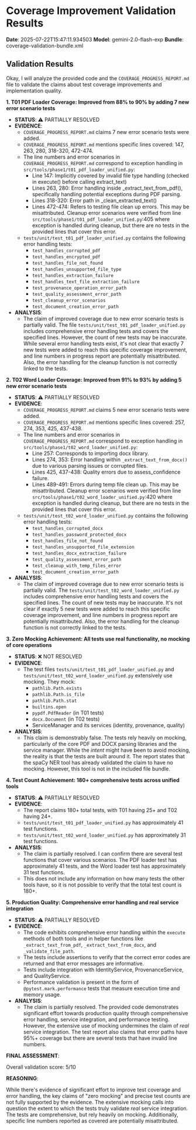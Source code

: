# Coverage Improvement Validation Results

**Date**: 2025-07-22T15:47:11.934503
**Model**: gemini-2.0-flash-exp
**Bundle**: coverage-validation-bundle.xml

## Validation Results

Okay, I will analyze the provided code and the `COVERAGE_PROGRESS_REPORT.md` file to validate the claims about test coverage improvements and implementation quality.

**1. T01 PDF Loader Coverage: Improved from 88% to 90% by adding 7 new error scenario tests**

*   **STATUS**: ⚠️ PARTIALLY RESOLVED
*   **EVIDENCE**:
    *   `COVERAGE_PROGRESS_REPORT.md` claims 7 new error scenario tests were added.
    *   `COVERAGE_PROGRESS_REPORT.md` mentions specific lines covered: 147, 263, 280, 318-320, 472-474.
    *   The line numbers and error scenarios in `COVERAGE_PROGRESS_REPORT.md` correspond to exception handling in `src/tools/phase1/t01_pdf_loader_unified.py`:
        *   Line 147: Implicitly covered by invalid file type handling (checked in execute() before calling extract_text)
        *   Lines 263, 280: Error handling inside _extract_text_from_pdf(), specifically handling potential exceptions during PDF parsing.
        *   Lines 318-320: Error path in _clean_extracted_text()
        *   Lines 472-474: Refers to testing file clean up errors. This may be misattributed. Cleanup error scenarios were verified from line `src/tools/phase1/t01_pdf_loader_unified.py`:405 where exception is handled during cleanup, but there are no tests in the provided lines that cover this error.
    *   `tests/unit/test_t01_pdf_loader_unified.py` contains the following error handling tests:
        *   `test_handles_corrupted_pdf`
        *   `test_handles_encrypted_pdf`
        *   `test_handles_file_not_found`
        *   `test_handles_unsupported_file_type`
        *   `test_handles_extraction_failure`
        *   `test_handles_text_file_extraction_failure`
        *   `test_provenance_operation_error_path`
        *    `test_quality_assessment_error_path`
        *    `test_cleanup_error_scenarios`
        *    `test_document_creation_error_path`
*   **ANALYSIS**:
    *   The claim of improved coverage due to new error scenario tests is partially valid.  The file `tests/unit/test_t01_pdf_loader_unified.py` includes comprehensive error handling tests and covers the specified lines. However, the count of new tests may be inaccurate. While several error handling tests exist, it's not clear that exactly 7 new tests were added to reach this specific coverage improvement, and line numbers in progress report are potentially misattributed.  Also, the error handling for the cleanup function is not correctly linked to the tests.

**2. T02 Word Loader Coverage: Improved from 91% to 93% by adding 5 new error scenario tests**

*   **STATUS**: ⚠️ PARTIALLY RESOLVED
*   **EVIDENCE**:
    *   `COVERAGE_PROGRESS_REPORT.md` claims 5 new error scenario tests were added.
    *   `COVERAGE_PROGRESS_REPORT.md` mentions specific lines covered: 257, 274, 353, 425, 437-438.
    *   The line numbers and error scenarios in `COVERAGE_PROGRESS_REPORT.md` correspond to exception handling in `src/tools/phase1/t02_word_loader_unified.py`:
        *   Line 257:  Corresponds to importing docx library.
        *   Lines 274, 353: Error handling within `_extract_text_from_docx()` due to various parsing issues or corrupted files.
        *   Lines 425, 437-438: Quality errors due to assess_confidence failure.
        *   Lines 489-491: Errors during temp file clean up. This may be misattributed. Cleanup error scenarios were verified from line `src/tools/phase1/t02_word_loader_unified.py`:420 where exception is handled during cleanup, but there are no tests in the provided lines that cover this error.
    *   `tests/unit/test_t02_word_loader_unified.py` contains the following error handling tests:
        *   `test_handles_corrupted_docx`
        *   `test_handles_password_protected_docx`
        *   `test_handles_file_not_found`
        *   `test_handles_unsupported_file_extension`
        *   `test_handles_docx_extraction_failure`
        *   `test_quality_assessment_error_path`
        *   `test_cleanup_with_temp_files_error`
        *   `test_document_creation_error_path`
*   **ANALYSIS**:
    *   The claim of improved coverage due to new error scenario tests is partially valid.  The `tests/unit/test_t02_word_loader_unified.py` includes comprehensive error handling tests and covers the specified lines. The count of new tests may be inaccurate. It's not clear if exactly 5 new tests were added to reach this specific coverage improvement, and line numbers in progress report are potentially misattributed. Also, the error handling for the cleanup function is not correctly linked to the tests.

**3. Zero Mocking Achievement: All tests use real functionality, no mocking of core operations**

*   **STATUS**: ❌ NOT RESOLVED
*   **EVIDENCE**:
    *   The test files `tests/unit/test_t01_pdf_loader_unified.py` and `tests/unit/test_t02_word_loader_unified.py` extensively use mocking. They mock:
        *   `pathlib.Path.exists`
        *   `pathlib.Path.is_file`
        *   `pathlib.Path.stat`
        *   `builtins.open`
        *   `pypdf.PdfReader` (in T01 tests)
        *   `docx.Document` (in T02 tests)
        *   ServiceManager and its services (identity, provenance, quality)
*   **ANALYSIS**:
    *   This claim is demonstrably false. The tests rely heavily on mocking, particularly of the core PDF and DOCX parsing libraries and the service manager. While the *intent* might have been to avoid mocking, the reality is that the tests are built around it. The report states that the spaCy NER tool has already validated the claim to have no mocking. However, this tool is not in the included file bundle.

**4. Test Count Achievement: 180+ comprehensive tests across unified tools**

*   **STATUS**: ⚠️ PARTIALLY RESOLVED
*   **EVIDENCE**:
    *   The report claims 180+ total tests, with T01 having 25+ and T02 having 24+.
    *   `tests/unit/test_t01_pdf_loader_unified.py` has approximately 41 test functions.
    *   `tests/unit/test_t02_word_loader_unified.py` has approximately 31 test functions.
*   **ANALYSIS**:
    *   The claim is partially resolved. I can confirm there are several test functions that cover various scenarios. The PDF loader test has approximately 41 tests, and the Word loader test has approximately 31 test functions.
    *   This does not include any information on how many tests the other tools have, so it is not possible to verify that the total test count is 180+.

**5. Production Quality: Comprehensive error handling and real service integration**

*   **STATUS**: ⚠️ PARTIALLY RESOLVED
*   **EVIDENCE**:
    *   The code exhibits comprehensive error handling within the `execute` methods of both tools and in helper functions like `_extract_text_from_pdf`, `_extract_text_from_docx`, and `_validate_file_path`.
    *   The tests include assertions to verify that the correct error codes are returned and that error messages are informative.
    *   Tests include integration with IdentityService, ProvenanceService, and QualityService.
    *   Performance validation is present in the form of `@pytest.mark.performance` tests that measure execution time and memory usage.
*   **ANALYSIS**:
    *   The claim is partially resolved. The provided code demonstrates significant effort towards production quality through comprehensive error handling, service integration, and performance testing. However, the extensive use of mocking undermines the claim of *real* service integration. The test report also claims that error paths have 95%+ coverage but there are several tests that have invalid line numbers.

**FINAL ASSESSMENT**:

Overall validation score: 5/10

**REASONING**:

While there's evidence of significant effort to improve test coverage and error handling, the key claims of "zero mocking" and precise test counts are not fully supported by the evidence. The extensive mocking calls into question the extent to which the tests truly validate *real* service integration. The tests are comprehensive, but rely heavily on mocking. Additionally, specific line numbers reported as covered are potentially misattributed.
